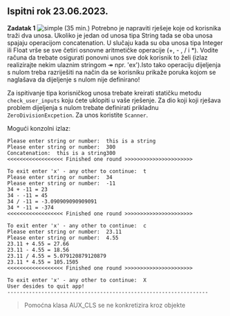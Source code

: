 ## Ispitni rok 23.06.2023. 

**Zadatak 1** ![simple](https://img.shields.io/badge/complexity-**-green) (35 min.)
Potrebno je napraviti rješeje koje od korisnika traži dva unosa. Ukoliko je jedan od unosa tipa String tada se oba unosa spajaju operacijom concatenation. U slučaju kada su oba unosa tipa Integer ili Float vrše se sve četiri osnovne aritmetičke operacije (+, - , / i *). Vodite računa da trebate osigurati ponovni unos sve dok korisnik to želi (izlaz realizirajte nekim ulaznim stringom ↠ npr. 'ex').Isto tako operaciju dijeljenja s nulom treba razriješiti na način da se korisniku prikaže poruka kojom se naglašava da dijeljenje s nulom nije definirano!

Za ispitivanje tipa korisničkog unosa trebate kreirati statičku metodu `check_user_inputs` koju ćete uklopiti u vaše rješenje. Za dio koji koji rješava problem dijeljenja s nulom trebate definirati prikladnu `ZeroDivisionExcpetion`. Za unos koristite `Scanner`.

Mogući konzolni izlaz:

```
Please enter string or number: 	this is a string
Please enter string or number: 	300
Concatenation:  this is a string300
<<<<<<<<<<<<<<<<<< Finished one round >>>>>>>>>>>>>>>>>>>>>>

To exit enter 'x' - any other to continue: 	t
Please enter string or number: 	34
Please enter string or number: 	-11
34 + -11 = 23
34 - -11 = 45
34 / -11 = -3.090909090909091
34 * -11 = -374
<<<<<<<<<<<<<<<<<< Finished one round >>>>>>>>>>>>>>>>>>>>>>

To exit enter 'x' - any other to continue: 	c
Please enter string or number: 	23.11
Please enter string or number: 	4.55
23.11 + 4.55 = 27.66
23.11 - 4.55 = 18.56
23.11 / 4.55 = 5.079120879120879
23.11 * 4.55 = 105.1505
<<<<<<<<<<<<<<<<<< Finished one round >>>>>>>>>>>>>>>>>>>>>>

To exit enter 'x' - any other to continue: 	X
User desides to quit app!
-----------------------------------------------------------------
```

> Pomoćna klasa AUX_CLS se ne konkretizira kroz objekte

